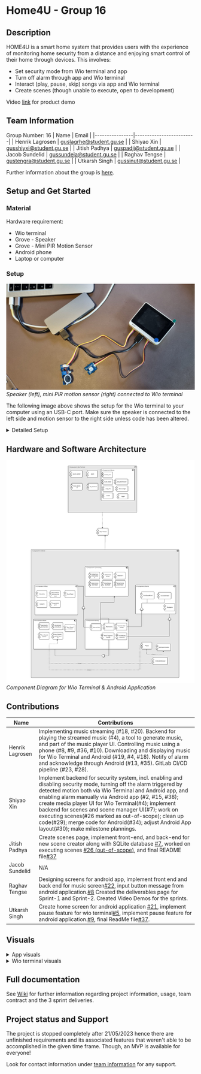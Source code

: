 # Home4U - Group 16
## Description
HOME4U is a smart home system that provides users with the experience of monitoring home security from a distance and enjoying smart control of their home through devices. This involves:
- Set security mode from Wio terminal and app
- Turn off alarm through app and Wio terminal
- Interact (play, pause, skip) songs via app and Wio terminal 
- Create scenes (though unable to execute, open to development)

Video [link](https://youtu.be/eZnGJqaa51U) for product demo

## Team Information
Group Number: 16 
| Name           | Email                   |
|----------------|-------------------------|
| Henrik Lagrosen | guslagrhe@student.gu.se |
| Shiyao Xin     | gusshiyxi@student.gu.se |
| Jitish Padhya  | guspadji@student.gu.se  | 
| Jacob Sundelid | gussundeja@student.gu.se |
| Raghav Tengse  | gustengra@student.gu.se |
| Utkarsh Singh  | gussinut@student.gu.se  |

Further information about the group is [here](https://git.chalmers.se/courses/dit113/2023/group-16/group-16/-/wikis/team-contract).

## Setup and Get Started
### Material
Hardware requirement:
- Wio terminal
- Grove - Speaker
- Grove - Mini PIR Motion Sensor
- Android phone
- Laptop or computer

### Setup
![Wio Terminal Setup](README-images/WioTerminalSetupImage.jpg)*Speaker (left), mini PIR motion sensor (right) connected to Wio terminal*

The following image above shows the setup for the Wio terminal to your computer using an USB-C port. Make sure the speaker is connected to the left side and motion sensor to the right side unless code has been altered.

<details>
<summary>Detailed Setup</summary>

1. creates myEnv.h in wio_terminal lib folder

```
cd wio_terminal/lib && echo "#define SSID \"\"\n#define SERVER_URL \"\"\n#define WIFI_PASSWORD \"\"\n#define BROKER_IP \"\"" > myEnv.h
```
2. Fill in the missing information in myEnv such as SSID, WIFI_PASSWORD, SERVER_URL, and BROKER_ID (this shouldn't contain port or protocol)

3. Start server using: 
```
cd node_server
npm install
node app
```

4. Head to ServerConnectionHelper URL variable (android/app/src/main/java/com/example/home4u/connectivity/ServerConnectionHelper.java) and set it to the backend server URL

5. Head to BrokerConnection BROKERHOST variable (android/app/src/main/java/com/example/home4u/connectivity/BrokerConnection.java) and set it to the broker IP address without protocol or port

### Automated Build
**For the android application:**
```
cd android && ./gradlew build
```
**For Wio Terminal:**
```
docker build -t wio_terminal_image ./wio_terminal
```
*This will build the app inside a Docker image. To extract the built file, also run:*
```
docker run --name wio_terminal_container wio_terminal_image
docker cp wio_terminal_container:wio_terminal/build/wio_terminal.ino.bin .
docker stop wio_terminal_container
docker rm wio_terminal_container
```

 
</details>

## Hardware and Software Architecture
[//]: <> (Add image for software and hardware architecture)
![Component Diagram](README-images/Component_Diagram.jpg)*Component Diagram for Wio Terminal & Android Application*

## Contributions
| Name           | Contributions|
|----------------|-------------------------|
| Henrik Lagrosen| Implementing music streaming (#18, #20). Backend for playing the streamed music (#4), a tool to generate music, and part of the music player UI. Controlling music using a phone (#8, #9, #36, #10). Downloading and displaying music for Wio Terminal and Android (#19, #4, #18). Notify of alarm and acknowledge through Android (#13, #35). GitLab CI/CD pipeline (#23, #28).|
| Shiyao Xin     | Implement backend for security system, incl. enabling and disabling security mode, turning off the alarm triggered by detected motion both via Wio Terminal and Android app, and enabling alarm manually via Android app (#2, #15, #38); create media player UI for Wio Terminal(#4); implement backend for scenes and scene manager UI(#7); work on executing scenes(#26 marked as out-of-scope); clean up code(#29); merge code for Android(#34); adjust Android App layout(#30); make milestone plannings. |
| Jitish Padhya  |Create scenes page, implement front-end, and back-end for new scene creator along with SQLite database [#7](https://git.chalmers.se/courses/dit113/2023/group-16/group-16/-/issues/7), worked on executing scenes [#26 (out-of-scope)](https://git.chalmers.se/courses/dit113/2023/group-16/group-16/-/issues/26), and final README file[#37](https://git.chalmers.se/courses/dit113/2023/group-16/group-16/-/issues/37) | 
| Jacob Sundelid | N/A |
| Raghav Tengse  |Designing screens for android app, implement front end and back end for music screen[#22](https://git.chalmers.se/courses/dit113/2023/group-16/group-16/-/issues/22), input button message from android application.[#8](https://git.chalmers.se/courses/dit113/2023/group-16/group-16/-/issues/8)  Created the deliverables page for Sprint-1 and Sprint-2. Created Video Demos for the sprints.|
| Utkarsh Singh  |Create home screen for android application [#21](https://git.chalmers.se/courses/dit113/2023/group-16/group-16/-/issues/21), implement pause feature for wio terminal[#5](https://git.chalmers.se/courses/dit113/2023/group-16/group-16/-/issues/5), implement pause feature for android application.[#9](https://git.chalmers.se/courses/dit113/2023/group-16/group-16/-/issues/9), final ReadMe file[#37](https://git.chalmers.se/courses/dit113/2023/group-16/group-16/-/issues/37).  |

## Visuals
<details>
<summary>App visuals</summary>

|            |              |
|----------------|-------------------------|
|![Home screen](README-images/HomeScreen.jpg)*Home screen* |![New sceen screen](README-images/CreateAndUpdateSceneScreen.jpg)*Create scenes*  |
| ![Manage scenes](README-images/ManageScenesScreen.jpg)*Manage scenes*| ![Song player](README-images/SongPlayerScreen.jpg)*Song player* |
</details>

<details>
<summary>Wio terminal visuals</summary>

![Wio terminal home screen](README-images/WioTerminalHomeScreen.jpg)*Wio terminal home screen*

The wio terminal has more screens that provide information such as alarm is actived or diactived, and it being triggered.
 
</details>

[//]: <> (TODO)

## Full documentation
See [Wiki](https://git.chalmers.se/courses/dit113/2023/group-16/group-16/-/wikis/home) for further information regarding project information, usage, team contract and the 3 sprint deliveries.

## Project status and Support
The project is stopped completely after 21/05/2023 hence there are unfinished requirements and its associated features that weren't able to be accomplished in the given time frame. Though, an MVP is available for everyone!

Look for contact information under [team information](#team-members) for any support.

